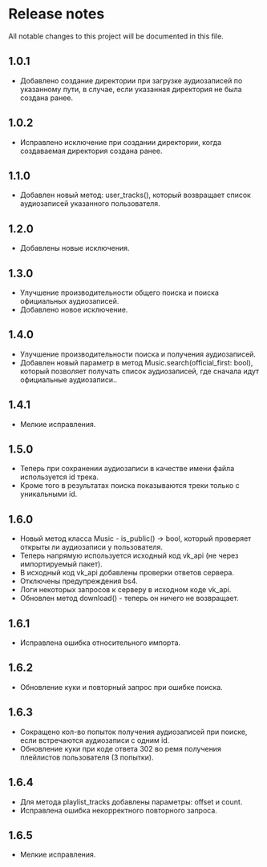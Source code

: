 # Release notes

All notable changes to this project will be documented in this file.

## 1.0.1

- Добавлено создание директории при загрузке аудиозаписей по указанному пути,
  в случае, если указанная директория не была создана ранее.

## 1.0.2

- Исправлено исключение при создании директории, когда создаваемая директория создана ранее.

## 1.1.0

- Добавлен новый метод: user_tracks(), который возвращает список аудиозаписей указанного пользователя.

## 1.2.0

- Добавлены новые исключения.

## 1.3.0

- Улучшение производительности общего поиска и поиска официальных аудиозаписей.
- Добавлено новое исключение.

## 1.4.0

- Улучшение производительности поиска и получения аудиозаписей.
- Добавлен новый параметр в метод Music.search(official_first: bool), который позволяет получать список аудиозаписей,
  где сначала идут официальные аудиозаписи..

## 1.4.1

- Мелкие исправления.

## 1.5.0

- Теперь при сохранении аудиозаписи в качестве имени файла используется id трека.
- Кроме того в результатах поиска показываются треки только с уникальными id.

## 1.6.0

- Новый метод класса Music - is_public() -> bool, который проверяет открыты ли аудиозаписи у пользователя.
- Теперь напрямую используется исходный код vk_api (не через импортируемый пакет).
- В исходный код vk_api добавлены проверки ответов сервера.
- Отключены предупреждения bs4.
- Логи некоторых запросов к серверу в исходном коде vk_api.
- Обновлен метод download() - теперь он ничего не возвращает.

## 1.6.1

- Исправлена ошибка относительного импорта.

## 1.6.2

- Обновление куки и повторный запрос при ошибке поиска.

## 1.6.3

- Сокращено кол-во попыток получения аудиозаписей при поиске, если встречаются аудиозаписи с одним id.
- Обновление куки при коде ответа 302 во ремя получения плейлистов пользователя (3 попытки).

## 1.6.4

- Для метода playlist_tracks добавлены параметры: offset и count.
- Исправлена ошибка некорректного повторного запроса.

## 1.6.5

- Мелкие исправления.